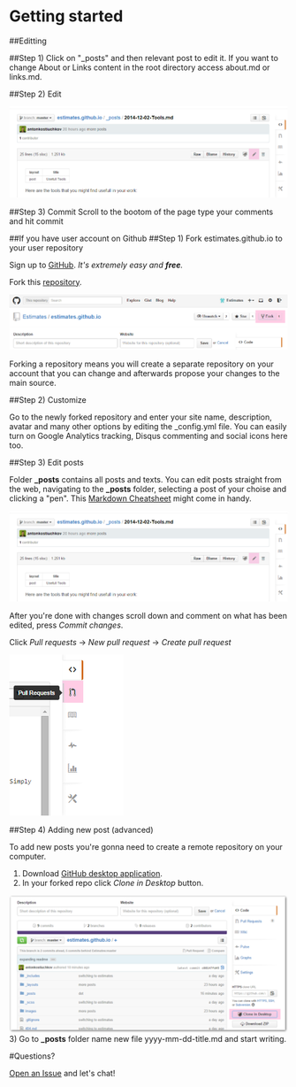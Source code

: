 Getting started
=======
##Editting

##Step 1) 
Click on "_posts" and then relevant post to edit it. If you want to change About or Links content in the root directory access about.md or links.md.

##Step 2) Edit

![edit](/images/edit.png "edit")

##Step 3) Commit
Scroll to  the bootom of the page type your comments and hit commit


##If you have user account on Github
##Step 1) Fork estimates.github.io to your user repository

Sign up to [GitHub](https://github.com/). _It's extremely easy and **free**._

Fork this [repository](https://github.com/Estimates/estimates.github.io).
  
![fork](/images/fork.png "fork")

Forking a repository means you will create a separate repository on your account that you can change and afterwards propose your changes to the main source.

##Step 2) Customize

Go to the newly forked repository and enter your site name, description, avatar and many other options by editing the _config.yml file. You can easily turn on Google Analytics tracking, Disqus commenting and social icons here too.

##Step 3) Edit posts

Folder **_posts** contains all posts and texts. You can edit posts straight from the web, navigating to the **_posts** folder, selecting a post of your choise and clicking a "pen". This [Markdown Cheatsheet](http://www.jekyllnow.com/Markdown-Style-Guide/) might come in handy.

![edit](/images/edit.png "edit")

After you're done with changes scroll down and comment on what has been edited, press *Commit changes*. 

Click *Pull requests* -> *New pull request* -> *Create pull request*
  
![pull](/images/pull.png "pull")

##Step 4) Adding new post (advanced)

To add new posts you're gonna need to create a remote repository on your computer.
1) Download [GitHub desktop application](https://windows.github.com/).
2) In your forked repo click *Clone in Desktop* button.
  
![clone](/images/clone.png "clone")
3) Go to **_posts** folder name new file yyyy-mm-dd-title.md and start writing.


#Questions?

[Open an Issue](https://github.com/Estimates/estimates.github.io/issues/new) and let's chat!

